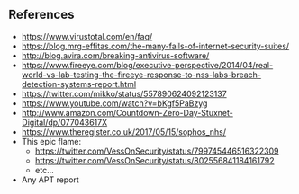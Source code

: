 References
----------

* https://www.virustotal.com/en/faq/
* https://blog.mrg-effitas.com/the-many-fails-of-internet-security-suites/
* http://blog.avira.com/breaking-antivirus-software/
* https://www.fireeye.com/blog/executive-perspective/2014/04/real-world-vs-lab-testing-the-fireeye-response-to-nss-labs-breach-detection-systems-report.html
* https://twitter.com/mikko/status/557890624092123137
* https://www.youtube.com/watch?v=bKgf5PaBzyg
* http://www.amazon.com/Countdown-Zero-Day-Stuxnet-Digital/dp/077043617X
* https://www.theregister.co.uk/2017/05/15/sophos_nhs/
* This epic flame:
  * https://twitter.com/VessOnSecurity/status/799745446516322309
  * https://twitter.com/VessOnSecurity/status/802556841184161792
  * etc...
* Any APT report
